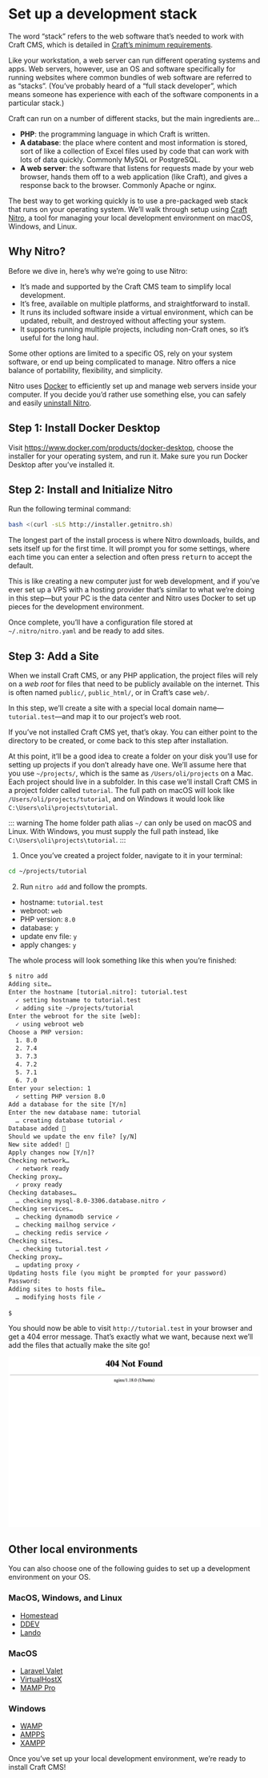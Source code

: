 # Set up a development stack

The word “stack” refers to the web software that’s needed to work with Craft CMS, which is detailed in [Craft’s minimum requirements](/3.x/requirements.md).

Like your workstation, a web server can run different operating systems and apps. Web servers, however, use an OS and software specifically for running websites where common bundles of web software are referred to as “stacks”. (You’ve probably heard of a “full stack developer”, which means someone has experience with each of the software components in a particular stack.)

Craft can run on a number of different stacks, but the main ingredients are...

- **PHP**: the programming language in which Craft is written.
- **A database**: the place where content and most information is stored, sort of like a collection of Excel files used by code that can work with lots of data quickly. Commonly MySQL or PostgreSQL.
- **A web server**: the software that listens for requests made by your web browser, hands them off to a web application (like Craft), and gives a response back to the browser. Commonly Apache or nginx.

The best way to get working quickly is to use a pre-packaged web stack that runs on your operating system. We’ll walk through setup using [Craft Nitro](/nitro/2.x/), a tool for managing your local development environment on macOS, Windows, and Linux.

## Why Nitro?

Before we dive in, here’s why we’re going to use Nitro:

- It’s made and supported by the Craft CMS team to simplify local development.
- It’s free, available on multiple platforms, and straightforward to install.
- It runs its included software inside a virtual environment, which can be updated, rebuilt, and destroyed without affecting your system.
- It supports running multiple projects, including non-Craft ones, so it’s useful for the long haul.

Some other options are limited to a specific OS, rely on your system software, or end up being complicated to manage. Nitro offers a nice balance of portability, flexibility, and simplicity.

Nitro uses [Docker](https://www.docker.com/) to efficiently set up and manage web servers inside your computer. If you decide you’d rather use something else, you can safely and easily [uninstall Nitro](/nitro/2.x/installation.md#uninstalling-nitro).

## Step 1: Install Docker Desktop

Visit <https://www.docker.com/products/docker-desktop>, choose the installer for your operating system, and run it. Make sure you run Docker Desktop after you’ve installed it.

## Step 2: Install and Initialize Nitro

Run the following terminal command:

```sh
bash <(curl -sLS http://installer.getnitro.sh)
```

The longest part of the install process is where Nitro downloads, builds, and sets itself up for the first time. It will prompt you for some settings, where each time you can enter a selection and often press <kbd>return</kbd> to accept the default.

This is like creating a new computer just for web development, and if you’ve ever set up a VPS with a hosting provider that’s similar to what we’re doing in this step—but your PC is the data center and Nitro uses Docker to set up pieces for the development environment.

Once complete, you’ll have a configuration file stored at `~/.nitro/nitro.yaml` and be ready to add sites.

## Step 3: Add a Site

When we install Craft CMS, or any PHP application, the project files will rely on a _web root_ for files that need to be publicly available on the internet. This is often named `public/`, `public_html/`, or in Craft’s case `web/`.

In this step, we’ll create a site with a special local domain name—`tutorial.test`—and map it to our project’s web root.

If you’ve not installed Craft CMS yet, that’s okay. You can either point to the directory to be created, or come back to this step after installation.

At this point, it’ll be a good idea to create a folder on your disk you’ll use for setting up projects if you don’t already have one. We’ll assume here that you use `~/projects/`, which is the same as `/Users/oli/projects` on a Mac. Each project should live in a subfolder. In this case we’ll install Craft CMS in a project folder called `tutorial`. The full path on macOS will look like `/Users/oli/projects/tutorial`, and on Windows it would look like `C:\Users\oli\projects\tutorial`.

::: warning
The home folder path alias `~/` can only be used on macOS and Linux. With Windows, you must supply the full path instead, like `C:\Users\oli\projects\tutorial`.
:::

1. Once you’ve created a project folder, navigate to it in your terminal:

```sh
cd ~/projects/tutorial
```

2. Run `nitro add` and follow the prompts.

- hostname: `tutorial.test`
- webroot: `web`
- PHP version: `8.0`
- database: `y`
- update env file: `y`
- apply changes: `y`

The whole process will look something like this when you’re finished:

```
$ nitro add
Adding site…
Enter the hostname [tutorial.nitro]: tutorial.test
  ✓ setting hostname to tutorial.test
  ✓ adding site ~/projects/tutorial
Enter the webroot for the site [web]:
  ✓ using webroot web
Choose a PHP version:
  1. 8.0
  2. 7.4
  3. 7.3
  4. 7.2
  5. 7.1
  6. 7.0
Enter your selection: 1
  ✓ setting PHP version 8.0
Add a database for the site [Y/n]
Enter the new database name: tutorial
  … creating database tutorial ✓
Database added 💪
Should we update the env file? [y/N]
New site added! 🎉
Apply changes now [Y/n]?
Checking network…
  ✓ network ready
Checking proxy…
  ✓ proxy ready
Checking databases…
  … checking mysql-8.0-3306.database.nitro ✓
Checking services…
  … checking dynamodb service ✓
  … checking mailhog service ✓
  … checking redis service ✓
Checking sites…
  … checking tutorial.test ✓
Checking proxy…
  … updating proxy ✓
Updating hosts file (you might be prompted for your password)
Password:
Adding sites to hosts file…
  … modifying hosts file ✓

$
```

You should now be able to visit `http://tutorial.test` in your browser and get a 404 error message. That’s exactly what we want, because next we’ll add the files that actually make the site go!

<BrowserShot url="http://tutorial.test" :link="false">
<img src="../images/tutorial-nitro-404.png" alt="Screenshot of 404 error from the web server" />
</BrowserShot>

## Other local environments

You can also choose one of the following guides to set up a development environment on your OS.

### MacOS, Windows, and Linux

- [Homestead](https://craftcms.com/knowledge-base/craft-laravel-homestead)
- [DDEV](https://ddev.readthedocs.io/en/stable/)
- [Lando](https://lando.dev/)

### MacOS

- [Laravel Valet](https://laravel.com/docs/7.x/valet)
- [VirtualHostX](https://clickontyler.com/virtualhostx/)
- [MAMP Pro](https://www.mamp.info/en/mamp-pro/windows/)

### Windows

- [WAMP](http://www.wampserver.com/en/)
- [AMPPS](https://www.ampps.com/)
- [XAMPP](https://www.apachefriends.org/index.html)

Once you’ve set up your local development environment, we’re ready to install Craft CMS!

